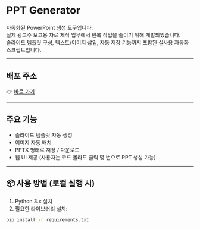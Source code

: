 # PPT Generator

자동화된 PowerPoint 생성 도구입니다.  
실제 광고주 보고용 자료 제작 업무에서 반복 작업을 줄이기 위해 개발되었습니다.  
슬라이드 템플릿 구성, 텍스트/이미지 삽입, 자동 저장 기능까지 포함된 실사용 자동화 스크립트입니다.

---

## 배포 주소

👉 [바로 가기](https://ppt-generator-o3ok.onrender.com)

---

## 주요 기능

- 슬라이드 템플릿 자동 생성
- 이미지 자동 배치
- PPTX 형태로 저장 / 다운로드
- 웹 UI 제공 (사용자는 코드 몰라도 클릭 몇 번으로 PPT 생성 가능)

---

## 📦 사용 방법 (로컬 실행 시)

1. Python 3.x 설치
2. 필요한 라이브러리 설치:

```bash
pip install -r requirements.txt
